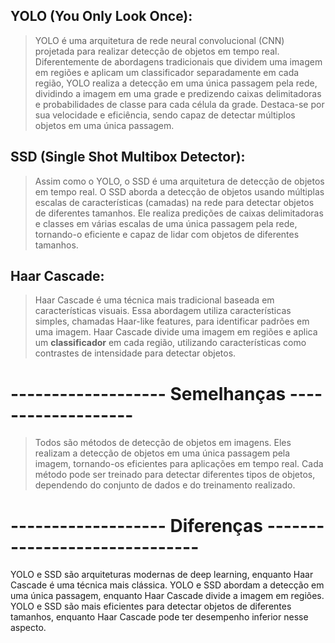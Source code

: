 ## YOLO (You Only Look Once):

> YOLO é uma arquitetura de rede neural convolucional (CNN) projetada para realizar detecção de objetos em tempo real.
> Diferentemente de abordagens tradicionais que dividem uma imagem em regiões e aplicam um classificador separadamente em cada região, YOLO realiza a detecção em uma única passagem pela rede, dividindo a imagem em uma grade e predizendo caixas delimitadoras e probabilidades de classe para cada célula da grade.
Destaca-se por sua velocidade e eficiência, sendo capaz de detectar múltiplos objetos em uma única passagem.

## SSD (Single Shot Multibox Detector):

> Assim como o YOLO, o SSD é uma arquitetura de detecção de objetos em tempo real.
> O SSD aborda a detecção de objetos usando múltiplas escalas de características (camadas) na rede para detectar objetos de diferentes tamanhos.
> Ele realiza predições de caixas delimitadoras e classes em várias escalas de uma única passagem pela rede, tornando-o eficiente e capaz de lidar com objetos de diferentes tamanhos.

## Haar Cascade:

> Haar Cascade é uma técnica mais tradicional baseada em características visuais.
> Essa abordagem utiliza características simples, chamadas Haar-like features, para identificar padrões em uma imagem.
Haar Cascade divide uma imagem em regiões e aplica um **classificador** em cada região, utilizando características como contrastes de intensidade para detectar objetos.

#  ------------------- Semelhanças ------------------- 

> Todos são métodos de detecção de objetos em imagens.
> Eles realizam a detecção de objetos em uma única passagem pela imagem, tornando-os eficientes para aplicações em tempo real.
> Cada método pode ser treinado para detectar diferentes tipos de objetos, dependendo do conjunto de dados e do treinamento realizado.

# ------------------- Diferenças ------------------------------

YOLO e SSD são arquiteturas modernas de deep learning, enquanto Haar Cascade é uma técnica mais clássica.
YOLO e SSD abordam a detecção em uma única passagem, enquanto Haar Cascade divide a imagem em regiões.
YOLO e SSD são mais eficientes para detectar objetos de diferentes tamanhos, enquanto Haar Cascade pode ter desempenho inferior nesse aspecto.
